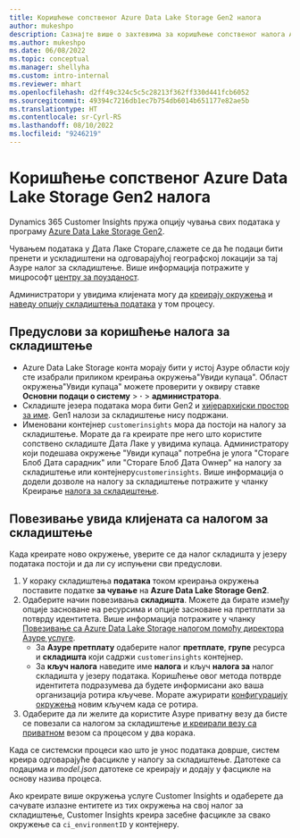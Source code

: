 ```yaml
---
title: Коришћење сопственог Azure Data Lake Storage Gen2 налога
author: mukeshpo
description: Сазнајте више о захтевима за коришћење сопственог налога Azure Data Lake Storage за складиштење података"Увиди купаца".
ms.author: mukeshpo
ms.date: 06/08/2022
ms.topic: conceptual
ms.manager: shellyha
ms.custom: intro-internal
ms.reviewer: mhart
ms.openlocfilehash: d2ff49c324c5c5c28213f362ff330d441fcb6052
ms.sourcegitcommit: 49394c7216db1ec7b754db6014b651177e82ae5b
ms.translationtype: HT
ms.contentlocale: sr-Cyrl-RS
ms.lasthandoff: 08/10/2022
ms.locfileid: "9246219"
---
```

# <a name="use-your-own-azure-data-lake-storage-gen2-account"></a>Коришћење сопственог Azure Data Lake Storage Gen2 налога

Dynamics 365 Customer Insights пружа опцију чувања свих података у програму [Azure Data Lake Storage Gen2](/azure/storage/blobs/data-lake-storage-introduction).

Чувањем података у Дата Лаке Стораге,слажете се да ће подаци бити пренети и ускладиштени на одговарајућој географској локацији за тај Азуре налог за складиштење. Више информација потражите у мицрософт [центру за поузданост](https://www.microsoft.com/trust-center).

Администратори у увидима клијената могу да [креирају окружења](create-environment.md) и [наведу опцију складиштења података](create-environment.md#step-2-configure-data-storage) у том процесу.

## <a name="prerequisites-to-use-your-storage-account"></a>Предуслови за коришћење налога за складиштење

- Azure Data Lake Storage конта морају бити у истој Азуре области коју сте изабрали приликом креирања окружења"Увиди купаца". Област окружења"Увиди купаца" можете проверити у оквиру ставке **Основни подаци о систему** > **·** > **администратора**.
- Складиште језера података мора бити Gen2 и [хијерархијски простор за име](/azure/storage/blobs/create-data-lake-storage-account). Gen1 налози за складиштење нису подржани.
- Именовани контејнер `customerinsights` мора да постоји на налогу за складиштење. Морате да га креирате пре него што користите сопствено складиште Дата Лаке у увидима купаца. Администратору који подешава окружење "Увиди купаца" потребна је улога "Стораге Блоб Дата сарадник" или "Стораге Блоб Дата Оwнер" на налогу за складиштење или контејнеру`customerinsights`. Више информација о додели дозволе на налогу за складиштење потражите у чланку Креирање [налога за складиштење](/azure/storage/common/storage-account-create?toc=%2Fazure%2Fstorage%2Fblobs%2Ftoc.json&tabs=azure-portal).

## <a name="connect-customer-insights-with-your-storage-account"></a>Повезивање увида клијената са налогом за складиштење

Када креирате ново окружење, уверите се да налог складишта у језеру података постоји и да ли су испуњени сви предуслови.

1. У кораку складиштења **података** током креирања окружења поставите податке **за чување** на **Azure Data Lake Storage Gen2**.
1. Одаберите начин повезивања **складишта**. Можете да бирате између опције засноване на ресурсима и опције засноване на претплати за потврду идентитета. Више информација потражите у чланку [Повезивање са Azure Data Lake Storage налогом помоћу директора Азуре услуге](connect-service-principal.md).
   - За **Азуре претплату** одаберите налог **претплате**, **групе** ресурса и **складишта** који садржи `customerinsights` контејнер.
   - За **кључ налога** наведите име **налога** и кључ **налога за** налог складишта у језеру података. Коришћење овог метода потврде идентитета подразумева да будете информисани ако ваша организација ротира кључеве. Морате ажурирати [конфигурацију окружења](manage-environments.md#edit-an-existing-environment) новим кључем када се ротира.
1. Одаберите да ли желите да користите Азуре приватну везу да бисте се повезали са налогом за складиштење [и креирали везу са приватном](security-overview.md#set-up-an-azure-private-link) везом са процесом у два корака.

Када се системски процеси као што је унос података доврше, систем креира одговарајуће фасцикле у налогу за складиштење. Датотеке са подацима и *model.json* датотеке се креирају и додају у фасцикле на основу назива процеса.

Ако креирате више окружења услуге Customer Insights и одаберете да сачувате излазне ентитете из тих окружења на свој налог за складиштење, Customer Insights креира засебне фасцикле за свако окружење са `ci_environmentID` у контејнеру.
